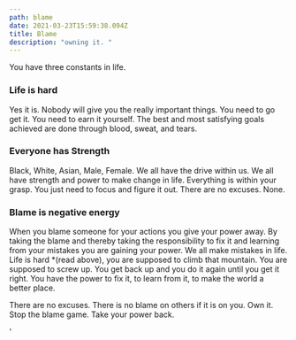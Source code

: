 ```yaml
---
path: blame
date: 2021-03-23T15:59:38.094Z
title: Blame
description: "owning it. "
---
```

You have three constants in life.

### Life is hard

Yes it is. Nobody will give you the really important things. You need to go get it. You need to earn it yourself.  The best and most satisfying goals achieved are done through blood, sweat, and tears. 

### Everyone has Strength  

Black, White, Asian, Male, Female. We all have the drive within us. We all have strength and power to make change in life. Everything is within your grasp.  You just need to focus and figure it out.  There are no excuses. None. 

### Blame is negative energy

When you blame someone for your actions you give your power away. By taking the blame and thereby taking the responsibility to fix it and learning from your mistakes you are gaining your power.  We all make mistakes in life.  Life is hard *(read above), you are supposed to climb that mountain. You are supposed to screw up. You get back up and you do it again until you get it right. You have the power to fix it, to learn from it, to make the world a better place.  

There are no excuses. There is no blame on others if it is on you.  Own it.  Stop the blame game. Take your power back. 























'